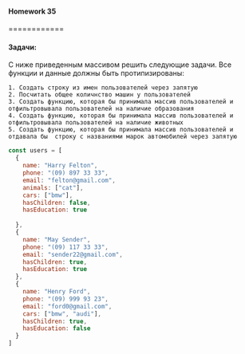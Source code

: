 ####  Homework 35
============


#### Задачи:

С ниже приведенным массивом решить следующие задачи. Все функции и данные должны быть протипизированы:

    1. Создать строку из имен пользователей через запятую
    2. Посчитать общее количнство машин у пользователей
    3. Создать функцию, которая бы принимала массив пользователей и отфильтровывала пользователей на наличие образования
    4. Создать функцию, которая бы принимала массив пользователей и отфильтровывала пользователей на наличие животных
    5. Создать функцию, которая бы принимала массив пользователей и отдавала бы  строку с названиями марок автомобилей через запятую


```js
const users = [
  {
    name: "Harry Felton",
    phone: "(09) 897 33 33",
    email: "felton@gmail.com",
    animals: ["cat"],
    cars: ["bmw"],
    hasChildren: false,
    hasEducation: true
    
  },
  {
    name: "May Sender",
    phone: "(09) 117 33 33",
    email: "sender22@gmail.com",
    hasChildren: true,
    hasEducation: true
  },
  {
    name: "Henry Ford",
    phone: "(09) 999 93 23",
    email: "ford0@gmail.com",
    cars: ["bmw", "audi"],
    hasChildren: true,
    hasEducation: false
  }
]
```
